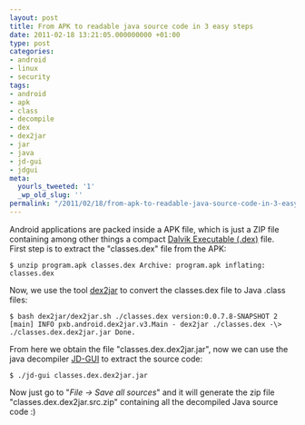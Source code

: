 ```yaml
---
layout: post
title: From APK to readable java source code in 3 easy steps
date: 2011-02-18 13:21:05.000000000 +01:00
type: post
categories:
- android
- linux
- security
tags:
- android
- apk
- class
- decompile
- dex
- dex2jar
- jar
- java
- jd-gui
- jdgui
meta:
  yourls_tweeted: '1'
  _wp_old_slug: ''
permalink: "/2011/02/18/from-apk-to-readable-java-source-code-in-3-easy-steps/"
---
```

Android applications are packed inside a APK file, which is just a ZIP file containing among other things a compact [Dalvik Executable (.dex)](http://en.wikipedia.org/wiki/Dalvik_(software)) file.  
First step is to extract the "classes.dex" file from the APK:

```
$ unzip program.apk classes.dex Archive: program.apk inflating: classes.dex
```

Now, we use the tool [dex2jar](http://code.google.com/p/dex2jar/) to convert the classes.dex file to Java .class files:

```
$ bash dex2jar/dex2jar.sh ./classes.dex version:0.0.7.8-SNAPSHOT 2 [main] INFO pxb.android.dex2jar.v3.Main - dex2jar ./classes.dex -\> ./classes.dex.dex2jar.jar Done.
```

From here we obtain the file "classes.dex.dex2jar.jar", now we can use the java decompiler [JD-GUI](http://java.decompiler.free.fr/?q=jdgui) to extract the source code:

```
$ ./jd-gui classes.dex.dex2jar.jar
```

Now just go to "_File -\> Save all sources_" and it will generate the zip file "classes.dex.dex2jar.src.zip" containing all the decompiled Java source code :)

